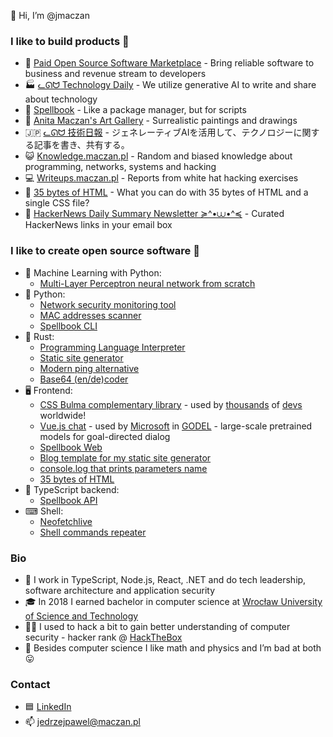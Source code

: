👋 Hi, I’m @jmaczan

### I like to build products 🔬  
  - 🌱 [Paid Open Source Software Marketplace](https://poss.market) - Bring reliable software to business and revenue stream to developers
  - 🏭 [ᓚᘏᗢ Technology Daily](https://bibop.app) - We utilize generative AI to write and share about technology
  - 🧙 [Spellbook](https://spellbook.maczan.pl) - Like a package manager, but for scripts
  - 🎨 [Anita Maczan's Art Gallery](https://anitamaczan.pl) - Surrealistic paintings and drawings
  - 🇯🇵 [ᓚᘏᗢ 技術日報](https://aliquis.io/) - ジェネレーティブAIを活用して、テクノロジーに関する記事を書き、共有する。
  - 😺 [Knowledge.maczan.pl](https://knowledge.maczan.pl) - Random and biased knowledge about programming, networks, systems and hacking
  - 💻 [Writeups.maczan.pl](https://writeups.maczan.pl) - Reports from white hat hacking exercises
  - 🧩 [35 bytes of HTML](https://35bytes.maczan.pl) - What you can do with 35 bytes of HTML and a single CSS file?
  - 📰 [HackerNews Daily Summary Newsletter ≽^•⩊•^≼](https://mailchi.mp/8e5a0abfd6be/h59zy01kio) - Curated HackerNews links in your email box

### I like to create open source software 💽
  - 🤗 Machine Learning with Python:
    - [Multi-Layer Perceptron neural network from scratch](https://github.com/jmaczan/mlp-classifier)
  - 🐍 Python:
    - [Network security monitoring tool](https://github.com/jmaczan/ktotu)
    - [MAC addresses scanner](https://github.com/jmaczan/mac-addresses-scanner)
    - [Spellbook CLI](https://github.com/jmaczan/spellbook/tree/main/cli)
  - 🦀 Rust:
    - [Programming Language Interpreter](https://github.com/jmaczan/0x6b73746b)
    - [Static site generator](https://github.com/jmaczan/xiexie)
    - [Modern ping alternative](https://github.com/jmaczan/pff)
    - [Base64 (en/de)coder](https://github.com/jmaczan/rsb64)
  - 🖥 Frontend:
    - [CSS Bulma complementary library](https://github.com/jmaczan/bulma-helpers) - used by [thousands](https://www.npmjs.com/package/bulma-helpers) of [devs](https://github.com/jmaczan/bulma-helpers/network/dependents) worldwide!
    - [Vue.js chat](https://github.com/jmaczan/basic-vue-chat) - used by [Microsoft](https://www.microsoft.com/en-us/research/project/godel/) in [GODEL](https://github.com/microsoft/GODEL) - large-scale pretrained models for goal-directed dialog
    - [Spellbook Web](https://github.com/jmaczan/spellbook/tree/main/web)
    - [Blog template for my static site generator](https://github.com/jmaczan/xiexie-blog-template)
    - [console.log that prints parameters name](https://github.com/jmaczan/funkcja)
    - [35 bytes of HTML](https://github.com/jmaczan/35bytes)
  - 📠 TypeScript backend:
    - [Spellbook API](https://github.com/jmaczan/spellbook/tree/main/api)
  - ⌨ Shell:
    - [Neofetchlive](https://github.com/jmaczan/neofetchlive)
    - [Shell commands repeater](https://github.com/jmaczan/repeat-sh)

### Bio 
- 🔨 I work in TypeScript, Node.js, React, .NET and do tech leadership, software architecture and application security
- 🎓 In 2018 I earned bachelor in computer science at [Wrocław University of Science and Technology](https://pwr.edu.pl/en)
- 🧑‍💻 I used to hack a bit to gain better understanding of computer security - hacker rank @ [HackTheBox](https://app.hackthebox.com/users/802806)
- 👀 Besides computer science I like math and physics and I’m bad at both 😛

### Contact
- 🟦 [LinkedIn](https://www.linkedin.com/in/j%C4%99drzej-maczan/)
- 📫 jedrzejpawel@maczan.pl
